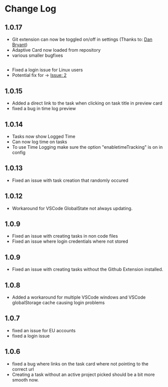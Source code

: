 # Change Log
## 1.0.17
 - Git extension can now be toggled on/off in settings (Thanks to: [Dan Bryant](https://github.com/cube-dan))
 - Adaptive Card now loaded from repository
 - various smaller bugfixes

##
 - Fixed a login issue for Linux users
 - Potential fix for -> [Issue: 2](https://github.com/Teamwork/vscode-projects/issues/2)
## 1.0.15
 - Added a direct link to the task when clicking on task title in preview card
 - fixed a bug in time log preview

## 1.0.14
 - Tasks now show Logged Time
 - Can now log time on tasks
 - To use Time Logging make sure the option "enabletimeTracking" is on in config

## 1.0.13
 - Fixed an issue with task creation that randomly occured

## 1.0.12
 - Workaround for VSCode GlobalState not always updating. 

## 1.0.9
- Fixed an issue with creating tasks in non code files
- Fixed an issue where login credentials where not stored

## 1.0.9
- Fixed an issue with creating tasks without the Github Extension installed. 

## 1.0.8
- Added a workaround for multiple VSCode windows and VSCode globalStorage cache causing login problems

## 1.0.7
- fixed an issue for EU accounts
- fixed a login issue

## 1.0.6
- fixed a bug where links on the task card where not pointing to the correct url
- Creating a task without an active project picked should be a bit more smooth now. 

